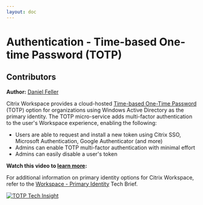 ```yaml
---
layout: doc
---
```

# Authentication - Time-based One-time Password (TOTP)

## Contributors

**Author:** [Daniel Feller](https://twitter.com/djfeller)

Citrix Workspace provides a cloud-hosted [Time-based One-Time Password](/en-us/tech-zone/learn/tech-briefs/workspace-identity.html#active-directory-with-totp) (TOTP) option for organizations using Windows Active Directory as the primary identity. The TOTP micro-service adds multi-factor authentication to the user's Workspace experience, enabling the following:

-  Users are able to request and install a new token using Citrix SSO, Microsoft Authentication, Google Authenticator (and more)
-  Admins can enable TOTP multi-factor authentication with minimal effort
-  Admins can easily disable a user's token

**Watch this video to [learn more](https://www.youtube.com/watch?v=R8xwG_k2v78):**

For additional information on primary identity options for Citrix Workspace, refer to the [Workspace - Primary Identity](/en-us/tech-zone/learn/tech-briefs/workspace-identity.html) Tech Brief.

[![TOTP Tech Insight](/en-us/tech-zone/learn/media/shared_video-placeholder.png)](https://www.youtube.com/watch?v=R8xwG_k2v78)
